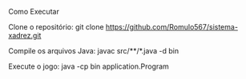 Como Executar

Clone o repositório: git clone https://github.com/Romulo567/sistema-xadrez.git

Compile os arquivos Java: javac src/**/*.java -d bin

Execute o jogo: java -cp bin application.Program
